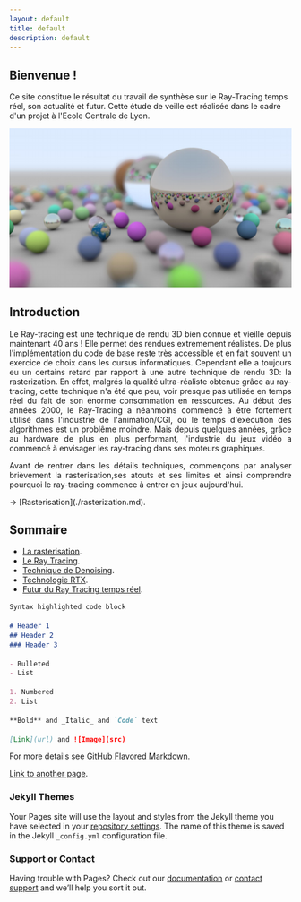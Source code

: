 ```yaml
---
layout: default
title: default
description: default
---
```


## Bienvenue !

Ce site constitue le résultat du travail de synthèse sur le Ray-Tracing temps réel, son actualité et futur. Cette étude de veille est réalisée dans le cadre d'un projet à l'Ecole Centrale de Lyon.

![Image](img_intro.png)

## Introduction 

<p style='text-align: justify;'> 
  Le Ray-tracing est une technique de rendu 3D bien connue et vieille depuis maintenant 40 ans ! Elle permet des rendues extremement réalistes. De plus l'implémentation du code de base reste très accessible et en fait souvent un exercice de choix dans les cursus informatiques. Cependant elle a toujours eu un certains retard par rapport à une autre technique de rendu 3D: la rasterization. En effet, malgrés la qualité ultra-réaliste obtenue grâce au ray-tracing, cette technique n'a été que peu, voir presque pas utilisée en temps réel du fait de son énorme consommation en ressources. Au début des années 2000, le Ray-Tracing a néanmoins commencé à être fortement utilisé dans l'industrie de l'animation/CGI, où le temps d'execution des algorithmes est un problême moindre. Mais depuis quelques années, grâce au hardware de plus en plus performant, l'industrie du jeux vidéo a commencé à envisager les ray-tracing dans ses moteurs graphiques. 
</p>
<p style='text-align: justify;'> 
Avant de rentrer dans les détails techniques, commençons par analyser brièvement la rasterisation,ses atouts et ses limites et ainsi comprendre pourquoi le ray-tracing commence à entrer en jeux aujourd'hui.   
</p>
<p style='text-align: justify;'> 
 -> [Rasterisation](./rasterization.md).
</p>

## Sommaire
- [La rasterisation](./rasterization.md).
- [Le Ray Tracing](./raytracing.md).
- [Technique de Denoising](./page1.md).
- [Technologie RTX](./page1.md).
- [Futur du Ray Tracing temps réel](./page1.md).


```markdown
Syntax highlighted code block

# Header 1
## Header 2
### Header 3

- Bulleted
- List

1. Numbered
2. List

**Bold** and _Italic_ and `Code` text

[Link](url) and ![Image](src)
```

For more details see [GitHub Flavored Markdown](https://guides.github.com/features/mastering-markdown/).

[Link to another page](./page1.md).

### Jekyll Themes

Your Pages site will use the layout and styles from the Jekyll theme you have selected in your [repository settings](https://github.com/Daniel-Dht/VeilleECL/settings). The name of this theme is saved in the Jekyll `_config.yml` configuration file.

### Support or Contact

Having trouble with Pages? Check out our [documentation](https://help.github.com/categories/github-pages-basics/) or [contact support](https://github.com/contact) and we’ll help you sort it out.
